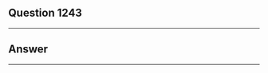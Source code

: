Question 1243
------------------------

------------------------
Answer
------------------------

------------------------